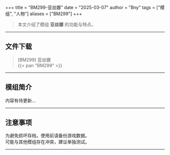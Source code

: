 +++
title = "BM299-亚丝娜"
date = "2025-03-07"
author = "Bny"
tags = ["模组", "人物"]
aliases = ["BM299"]
+++

> 本文介绍了模组 **亚丝娜** 的功能与特点。

---

## 文件下载

> [BM299] 亚丝娜  
{{< pan "BM299" >}}  

---

## 模组简介

>  
内容有待更新...  

---

## 注意事项

>  
为避免损坏存档，使用前请备份游戏数据。  
可能与其他模组存在冲突，建议单独测试。  

---

